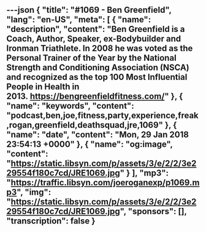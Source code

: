 ---json
{
  "title": "#1069 - Ben Greenfield",
  "lang": "en-US",
  "meta": [
    {
      "name": "description",
      "content": "Ben Greenfield is a Coach​, Author​, Speaker​, ex-Bodybuilder​ and Ironman Triathlete​. In 2008 he was voted as the Personal Trainer of the Year by the National Strength and Conditioning Association (NSCA) and recognized as the top 100 Most Influential People in Health in 2013. https://bengreenfieldfitness.com/"
    },
    {
      "name": "keywords",
      "content": "podcast,ben,joe,fitness,party,experience,freak,rogan,greenfield,deathsquad,jre,1069"
    },
    {
      "name": "date",
      "content": "Mon, 29 Jan 2018 23:54:13 +0000"
    },
    {
      "name": "og:image",
      "content": "https://static.libsyn.com/p/assets/3/e/2/2/3e229554f180c7cd/JRE1069.jpg"
    }
  ],
  "mp3": "https://traffic.libsyn.com/joeroganexp/p1069.mp3",
  "img": "https://static.libsyn.com/p/assets/3/e/2/2/3e229554f180c7cd/JRE1069.jpg",
  "sponsors": [],
  "transcription": false
}
---
<episode-header />

<timemark seconds="0" />

<transcribe-call-to-action />

<episode-footer />